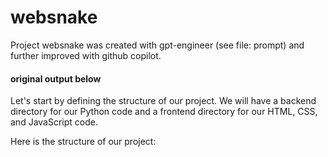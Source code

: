 # websnake 
Project websnake was created with gpt-engineer (see file: prompt) and further improved with github copilot.

#### original output below
Let's start by defining the structure of our project. We will have a backend directory for our Python code and a frontend directory for our HTML, CSS, and JavaScript code. 

Here is the structure of our project:

